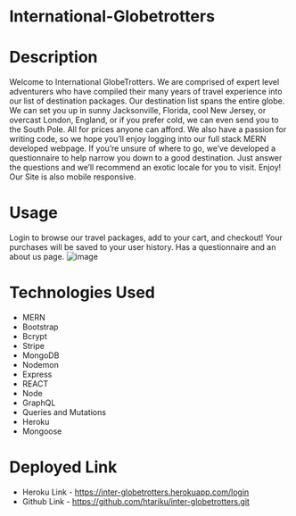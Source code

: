 # International-Globetrotters

# Description
Welcome to International GlobeTrotters. We are comprised of expert level adventurers who have compiled their many years of travel experience into our list of destination packages. Our destination list spans the entire globe. We can set you up in sunny Jacksonville, Florida, cool New Jersey, or overcast London, England, or if you prefer cold, we can even send you to the South Pole. All for prices anyone can afford. We also have a passion for writing code, so we hope you’ll enjoy logging into our full stack MERN developed webpage. If you’re unsure of where to go, we’ve developed a questionnaire to help narrow you down to a good destination. Just answer the questions and we’ll recommend an exotic locale for you to visit. Enjoy! Our Site is also mobile responsive.

# Usage
Login to browse our travel packages, add to your cart, and checkout! Your purchases will be saved to your user history. Has a questionnaire and an about us page. 
![image](https://user-images.githubusercontent.com/94086814/166850583-b0dd05fc-7736-4a59-a5b0-e957c608e038.png)

# Technologies Used
- MERN
- Bootstrap
- Bcrypt
- Stripe
- MongoDB
- Nodemon
- Express
- REACT
- Node
- GraphQL
- Queries and Mutations
- Heroku
- Mongoose

# Deployed Link

- Heroku Link - https://inter-globetrotters.herokuapp.com/login
- Github Link - https://github.com/htariku/inter-globetrotters.git
